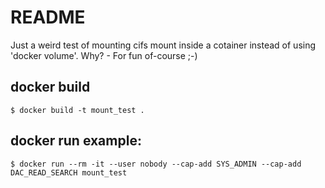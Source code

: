 # README

Just a weird test of mounting cifs mount inside a cotainer instead of using 'docker volume'. Why? - For fun of-course ;-)  

## docker build 
`$ docker build -t mount_test .`

## docker run example:
`$ docker run --rm -it --user nobody --cap-add SYS_ADMIN --cap-add DAC_READ_SEARCH mount_test`
